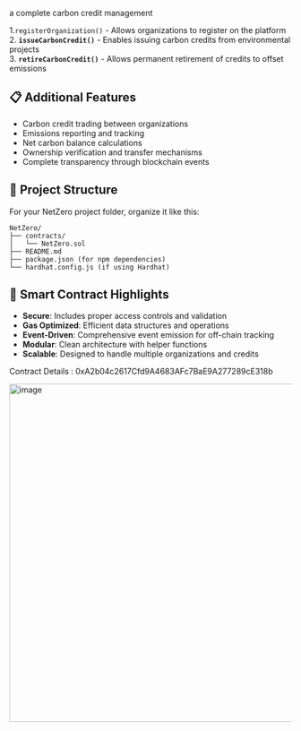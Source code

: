 a complete carbon credit management 

1.`registerOrganization()` - Allows organizations to register on the platform
2. **`issueCarbonCredit()`** - Enables issuing carbon credits from environmental projects  
3. **`retireCarbonCredit()`** - Allows permanent retirement of credits to offset emissions

## 📋 **Additional Features**
- Carbon credit trading between organizations
- Emissions reporting and tracking
- Net carbon balance calculations
- Ownership verification and transfer mechanisms
- Complete transparency through blockchain events

## 📁 **Project Structure**
For your NetZero project folder, organize it like this:

```
NetZero/
├── contracts/
│   └── NetZero.sol
├── README.md
├── package.json (for npm dependencies)
└── hardhat.config.js (if using Hardhat)
```

## 🔧 **Smart Contract Highlights**
- **Secure**: Includes proper access controls and validation
- **Gas Optimized**: Efficient data structures and operations
- **Event-Driven**: Comprehensive event emission for off-chain tracking
- **Modular**: Clean architecture with helper functions
- **Scalable**: Designed to handle multiple organizations and credits

Contract Details : 0xA2b04c2617Cfd9A4683AFc7BaE9A277289cE318b

<img width="1353" height="604" alt="image" src="https://github.com/user-attachments/assets/e45439c8-a06b-47b9-9f66-31f35347b36d" />
